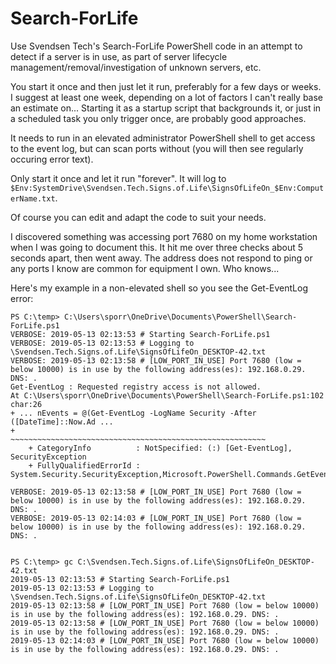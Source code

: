 # Search-ForLife
Use Svendsen Tech's Search-ForLife PowerShell code in an attempt to detect if a server is in use, as part of server lifecycle management/removal/investigation of unknown servers, etc.

You start it once and then just let it run, preferably for a few days or weeks. I suggest at least one week, depending on a lot of factors I can't really base an estimate on... Starting it as a startup script that backgrounds it, or just in a scheduled task you only trigger once, are probably good approaches.

It needs to run in an elevated administrator PowerShell shell to get access to the event log, but can scan ports without (you will then see regularly occuring error text).

Only start it once and let it run "forever". It will log to `$Env:SystemDrive\Svendsen.Tech.Signs.of.Life\SignsOfLifeOn_$Env:ComputerName.txt`.

Of course you can edit and adapt the code to suit your needs.

I discovered something was accessing port 7680 on my home workstation when I was going to document this. It hit me over three checks about 5 seconds apart, then went away. The address does not respond to ping or any ports I know are common for equipment I own. Who knows...

Here's my example in a non-elevated shell so you see the Get-EventLog error:

```
PS C:\temp> C:\Users\sporr\OneDrive\Documents\PowerShell\Search-ForLife.ps1
VERBOSE: 2019-05-13 02:13:53 # Starting Search-ForLife.ps1
VERBOSE: 2019-05-13 02:13:53 # Logging to \Svendsen.Tech.Signs.of.Life\SignsOfLifeOn_DESKTOP-42.txt
VERBOSE: 2019-05-13 02:13:58 # [LOW_PORT_IN_USE] Port 7680 (low = below 10000) is in use by the following address(es): 192.168.0.29. DNS: .
Get-EventLog : Requested registry access is not allowed.
At C:\Users\sporr\OneDrive\Documents\PowerShell\Search-ForLife.ps1:102 char:26
+ ... nEvents = @(Get-EventLog -LogName Security -After ([DateTime]::Now.Ad ...
+                 ~~~~~~~~~~~~~~~~~~~~~~~~~~~~~~~~~~~~~~~~~~~~~~~~~~~~~~~~~
    + CategoryInfo          : NotSpecified: (:) [Get-EventLog], SecurityException
    + FullyQualifiedErrorId : System.Security.SecurityException,Microsoft.PowerShell.Commands.GetEventLogCommand
 
VERBOSE: 2019-05-13 02:13:58 # [LOW_PORT_IN_USE] Port 7680 (low = below 10000) is in use by the following address(es): 192.168.0.29. DNS: .
VERBOSE: 2019-05-13 02:14:03 # [LOW_PORT_IN_USE] Port 7680 (low = below 10000) is in use by the following address(es): 192.168.0.29. DNS: .


PS C:\temp> gc C:\Svendsen.Tech.Signs.of.Life\SignsOfLifeOn_DESKTOP-42.txt
2019-05-13 02:13:53 # Starting Search-ForLife.ps1
2019-05-13 02:13:53 # Logging to \Svendsen.Tech.Signs.of.Life\SignsOfLifeOn_DESKTOP-42.txt
2019-05-13 02:13:58 # [LOW_PORT_IN_USE] Port 7680 (low = below 10000) is in use by the following address(es): 192.168.0.29. DNS: .
2019-05-13 02:13:58 # [LOW_PORT_IN_USE] Port 7680 (low = below 10000) is in use by the following address(es): 192.168.0.29. DNS: .
2019-05-13 02:14:03 # [LOW_PORT_IN_USE] Port 7680 (low = below 10000) is in use by the following address(es): 192.168.0.29. DNS: .
```

